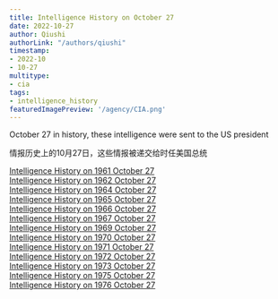 ```yaml
---
title: Intelligence History on October 27
date: 2022-10-27
author: Qiushi 
authorLink: "/authors/qiushi"
timestamp: 
- 2022-10
- 10-27
multitype: 
- cia
tags: 
- intelligence_history
featuredImagePreview: '/agency/CIA.png'
---
```



October 27 in history, these intelligence were sent to the US president

情报历史上的10月27日，这些情报被递交给时任美国总统

<!--more-->







[Intelligence History on 1961 October 27](/dailybrief/1961-10-27)   
[Intelligence History on 1962 October 27](/dailybrief/1962-10-27)   
[Intelligence History on 1964 October 27](/dailybrief/1964-10-27)   
[Intelligence History on 1965 October 27](/dailybrief/1965-10-27)   
[Intelligence History on 1966 October 27](/dailybrief/1966-10-27)   
[Intelligence History on 1967 October 27](/dailybrief/1967-10-27)   
[Intelligence History on 1969 October 27](/dailybrief/1969-10-27)   
[Intelligence History on 1970 October 27](/dailybrief/1970-10-27)   
[Intelligence History on 1971 October 27](/dailybrief/1971-10-27)   
[Intelligence History on 1972 October 27](/dailybrief/1972-10-27)   
[Intelligence History on 1973 October 27](/dailybrief/1973-10-27)   
[Intelligence History on 1975 October 27](/dailybrief/1975-10-27)   
[Intelligence History on 1976 October 27](/dailybrief/1976-10-27)   
